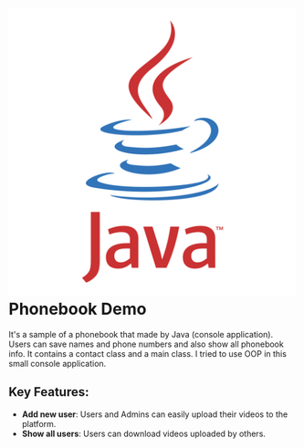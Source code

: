 # ![Java](java-logo-1.png) Phonebook Demo
It's a sample of a phonebook that made by Java (console application).
Users can save names and phone numbers and also show all phonebook info.
It contains a contact class and a main class.
I tried to use OOP in this small console application.

## Key Features:

- **Add new user**: Users and Admins can easily upload their videos to the platform.
- **Show all users**: Users can download videos uploaded by others.
